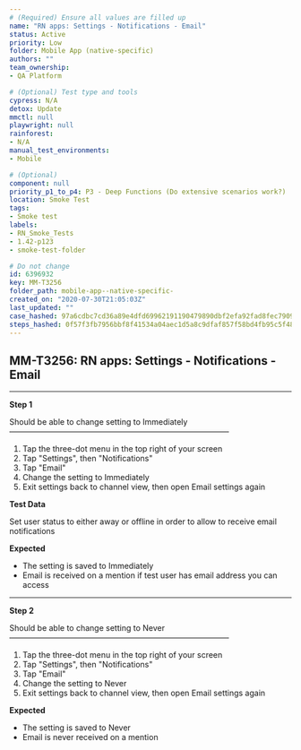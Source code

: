 ```yaml
---
# (Required) Ensure all values are filled up
name: "RN apps: Settings - Notifications - Email"
status: Active
priority: Low
folder: Mobile App (native-specific)
authors: ""
team_ownership: 
- QA Platform

# (Optional) Test type and tools
cypress: N/A
detox: Update
mmctl: null
playwright: null
rainforest: 
- N/A
manual_test_environments: 
- Mobile

# (Optional)
component: null
priority_p1_to_p4: P3 - Deep Functions (Do extensive scenarios work?)
location: Smoke Test
tags: 
- Smoke test
labels: 
- RN_Smoke_Tests
- 1.42-p123
- smoke-test-folder

# Do not change
id: 6396932
key: MM-T3256
folder_path: mobile-app--native-specific-
created_on: "2020-07-30T21:05:03Z"
last_updated: ""
case_hashed: 97a6cdbc7cd36a89e4dfd69962191190479890dbf2efa92fad8fec79090fc4fa9a41e1adb39661f528fd4ef3b25e5304
steps_hashed: 0f57f3fb7956bbf8f41534a04aec1d5a8c9dfaf857f58bd4fb95c5f48991db267bcea573b6842d7a16d30bc2a4a1c46d
---
```


## MM-T3256: RN apps: Settings - Notifications - Email

---

**Step 1**

Should be able to change setting to Immediately\
————————————————————————————

1. Tap the three-dot menu in the top right of your screen
2. Tap "Settings", then "Notifications"
3. Tap "Email"
4. Change the setting to Immediately
5. Exit settings back to channel view, then open Email settings again

**Test Data**

Set user status to either away or offline in order to allow to receive email notifications

**Expected**

- The setting is saved to Immediately
- Email is received on a mention if test user has email address you can access

---

**Step 2**

Should be able to change setting to Never\
————————————————————————————

1. Tap the three-dot menu in the top right of your screen
2. Tap "Settings", then "Notifications"
3. Tap "Email"
4. Change the setting to Never
5. Exit settings back to channel view, then open Email settings again

**Expected**

- The setting is saved to Never
- Email is never received on a mention
